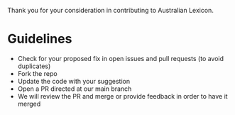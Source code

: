 Thank you for your consideration in contributing to Australian Lexicon.

# Guidelines
- Check for your proposed fix in open issues and pull requests (to avoid duplicates)
- Fork the repo
- Update the code with your suggestion
- Open a PR directed at our main branch
- We will review the PR and merge or provide feedback in order to have it merged
